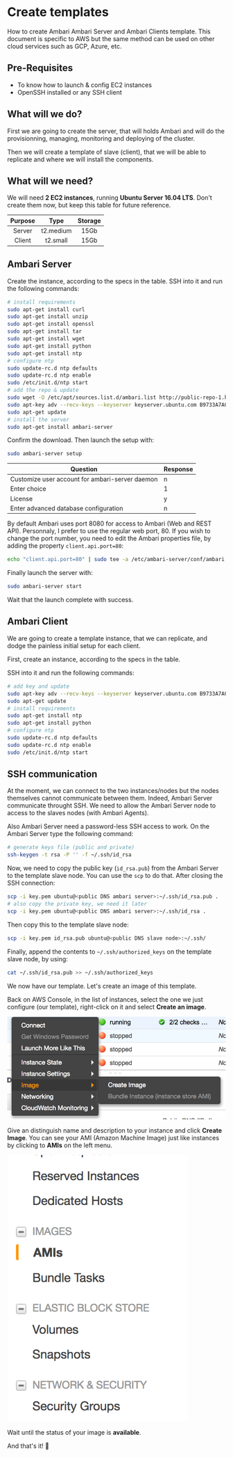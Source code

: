 # Create templates

How to create Ambari Ambari Server and Ambari Clients template. This document is specific to AWS but the same method can be used on other cloud services such as GCP, Azure, etc.

## Pre-Requisites

- To know how to launch & config EC2 instances
- OpenSSH installed or any SSH client

## What will we do?

First we are going to create the server, that will holds Ambari and will do the provisionning, managing, monitoring and deploying of the cluster.

Then we will create a template of slave (client), that we will be able to replicate and where we will install the components.

## What will we need?

We will need **2 EC2 instances**, running **Ubuntu Server 16.04 LTS**. Don't create them now, but keep this table for future reference.

| Purpose |   Type    | Storage |
| :-----: | :-------: | :-----: |
| Server  | t2.medium |  15Gb   |
| Client  | t2.small  |  15Gb   |

## Ambari Server

Create the instance, according to the specs in the table. SSH into it and run the following commands:

```sh
# install requirements
sudo apt-get install curl
sudo apt-get install unzip
sudo apt-get install openssl
sudo apt-get install tar
sudo apt-get install wget
sudo apt-get install python
sudo apt-get install ntp
# configure ntp
sudo update-rc.d ntp defaults
sudo update-rc.d ntp enable
sudo /etc/init.d/ntp start
# add the repo & update
sudo wget -O /etc/apt/sources.list.d/ambari.list http://public-repo-1.hortonworks.com/ambari/ubuntu16/2.x/updates/2.6.0.0/ambari.list
sudo apt-key adv --recv-keys --keyserver keyserver.ubuntu.com B9733A7A07513CAD
sudo apt-get update
# install the server
sudo apt-get install ambari-server
```

Confirm the download. Then launch the setup with:

```sh
sudo ambari-server setup
```

| Question                                 | Response |
| ---------------------------------------- | -------- |
| Customize user account for ambari-server daemon | n        |
| Enter choice                             | 1        |
| License                                  | y        |
| Enter advanced database configuration    | n        |

By default Ambari uses port 8080 for access to Ambari (Web and REST API). Personnaly, I prefer to use the regular web port, 80. If you wish to change the port number, you need to edit the Ambari properties file, by adding the property `client.api.port=80`:

```sh
echo "client.api.port=80" | sudo tee -a /etc/ambari-server/conf/ambari.properties
```

Finally launch the server with:

```sh
sudo ambari-server start
```

Wait that the launch complete with success.

## Ambari Client

We are going to create a template instance, that we can replicate, and dodge the painless initial setup for each client.

First, create an instance, according to the specs in the table.

SSH into it and run the following commands:

```sh
# add key and update
sudo apt-key adv --recv-keys --keyserver keyserver.ubuntu.com B9733A7A07513CAD
sudo apt-get update
# install requirements
sudo apt-get install ntp
sudo apt-get install python
# configure ntp
sudo update-rc.d ntp defaults
sudo update-rc.d ntp enable
sudo /etc/init.d/ntp start
```

## SSH communication

At the moment, we can connect to the two instances/nodes but the nodes themselves cannot communicate between them. Indeed, Ambari Server communicate throught SSH. We need to allow the Ambari Server node to access to the slaves nodes (with Ambari Agents).

Also Ambari Server need a password-less SSH access to work. On the Ambari Server type the following command:

```sh
# generate keys file (public and private)
ssh-keygen -t rsa -P '' -f ~/.ssh/id_rsa
```

Now, we need to copy the public key (`id_rsa.pub`) from the Ambari Server to the template slave node. You can use the `scp` to do that. After closing the SSH connection:

```sh
scp -i key.pem ubuntu@<public DNS ambari server>:~/.ssh/id_rsa.pub .
# also copy the private key, we need it later
scp -i key.pem ubuntu@<public DNS ambari server>:~/.ssh/id_rsa .
```

Then copy this to the template slave node:

```sh
scp -i key.pem id_rsa.pub ubuntu@<public DNS slave node>:~/.ssh/
```

Finally, append the contents to `~/.ssh/authorized_keys` on the template slave node, by using:

```sh
cat ~/.ssh/id_rsa.pub >> ~/.ssh/authorized_keys
```

We now have our template. Let's create an image of this template.

Back on AWS Console, in the list of instances, select the one we just configure (our template), right-click on it and select **Create an image**.

![create-image](img/create-image.png)

Give an distinguish name and description to your instance and click **Create Image**. You can see your AMI (Amazon Machine Image) just like instances by clicking to **AMIs** on the left menu.

![ami-menu](img/ami-menu.png)

Wait until the status of your image is **available**.

And that's it! 🎉